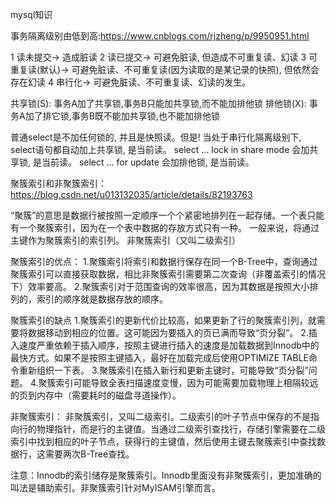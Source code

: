mysql知识

事务隔离级别由低到高:https://www.cnblogs.com/rjzheng/p/9950951.html

1 读未提交-> 造成脏读
2 读已提交-> 可避免脏读, 但造成不可重复读、幻读
3 可重复读(默认)-> 可避免脏读、不可重复读(因为读取的是某记录的快照), 但依然会存在幻读
4 串行化-> 可避免脏读、不可重复读、幻读的发生。

共享锁(S): 事务A加了共享锁,事务B只能加共享锁,而不能加排他锁
排他锁(X): 事务A加了排它锁,事务B既不能加共享锁,也不能加排他锁

普通select是不加任何锁的, 并且是快照读。但是! 当处于串行化隔离级别下, select语句都自动加上共享锁, 是当前读。
select ... lock in share mode 会加共享锁, 是当前读。
select ... for update 会加排他锁, 是当前读。

聚簇索引和非聚簇索引：https://blog.csdn.net/u013132035/article/details/82193763

“聚簇”的意思是数据行被按照一定顺序一个个紧密地排列在一起存储。一个表只能有一个聚簇索引，因为在一个表中数据的存放方式只有一种。
一般来说，将通过主键作为聚簇索引的索引列。
非聚簇索引（又叫二级索引）

聚簇索引的优点：
1.聚簇索引将索引和数据行保存在同一个B-Tree中，查询通过聚簇索引可以直接获取数据，相比非聚簇索引需要第二次查询（非覆盖索引的情况下）效率要高。
2.聚簇索引对于范围查询的效率很高，因为其数据是按照大小排列的，索引的顺序就是数据存放的顺序。

聚簇索引的缺点
1.聚簇索引的更新代价比较高，如果更新了行的聚簇索引列，就需要将数据移动到相应的位置。这可能因为要插入的页已满而导致“页分裂”。
2.插入速度严重依赖于插入顺序，按照主键进行插入的速度是加载数据到Innodb中的最快方式。如果不是按照主键插入，最好在加载完成后使用OPTIMIZE TABLE命令重新组织一下表。
3.聚簇索引在插入新行和更新主键时，可能导致“页分裂”问题。
4.聚簇索引可能导致全表扫描速度变慢，因为可能需要加载物理上相隔较远的页到内存中（需要耗时的磁盘寻道操作）。

非聚簇索引：
非聚簇索引，又叫二级索引。二级索引的叶子节点中保存的不是指向行的物理指针，而是行的主键值。当通过二级索引查找行，存储引擎需要在二级索引中找到相应的叶子节点，获得行的主键值，然后使用主键去聚簇索引中查找数据行，这需要两次B-Tree查找。

注意：Innodb的索引储存是聚簇索引。Innodb里面没有非聚簇索引，更加准确的叫法是辅助索引。非聚簇索引针对MyISAM引擎而言。
